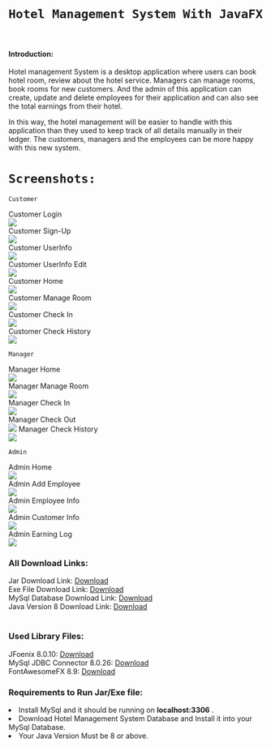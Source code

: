 # `Hotel Management System With JavaFX`
<br>
<h4> Introduction: </h4>
Hotel management System is a desktop application where users
can book hotel room, review about the hotel service. Managers
can manage rooms, book rooms for new customers. And the admin of this application can create,
update and delete employees for their application and can also
see the total earnings from their hotel.

In this way, the hotel management will be easier to handle
with this application than they used to keep track of all details
manually in their ledger. The customers, managers and the
employees can be more happy with this new system.

# `Screenshots:`

`Customer`

Customer Login <br>
![](screenshots/Customer0.PNG) <br>
Customer Sign-Up<br>
![](screenshots/Customer00.PNG) <br>
Customer UserInfo<br>
![](screenshots/Customer000.PNG) <br>
Customer UserInfo Edit<br>
![](screenshots/Customer0000.PNG) <br>
Customer Home<br>
![](screenshots/Customer1.PNG) <br>
Customer Manage Room<br>
![](screenshots/Customer2.PNG) <br>
Customer Check In<br>
![](screenshots/Customer3.PNG) <br>
Customer Check History<br>
![](screenshots/Customer4.PNG) <br>

`Manager`

Manager Home <br>
![](screenshots/Manager0.PNG) <br>
Manager Manage Room <br>
![](screenshots/Manager1.PNG) <br>
Manager Check In <br>
![](screenshots/Manager2.PNG) <br>
Manager Check Out <br>
![](screenshots/Manager3.PNG)
Manager Check History <br>
![](screenshots/Manager4.PNG) <br>

`Admin`

Admin Home <br>
![](screenshots/Admin0.PNG) <br>
Admin Add Employee <br>
![](screenshots/Admin1.PNG) <br>
Admin Employee Info <br>
![](screenshots/Admin2.PNG) <br>
Admin Customer Info <br>
![](screenshots/Admin3.PNG) <br>
Admin Earning Log <br>
![](screenshots/Admin4.PNG) <br>

<h3>All Download Links:</h3>
Jar Download Link: <a href = "https://github.com/Rakib-Hasan-455/Hotel_Management_System-JavaFx/raw/master/Hotel_Management_System_JavaFx.jar"> Download </a><br>
Exe File Download Link: <a href = "https://github.com/Rakib-Hasan-455/Hotel_Management_System-JavaFx/raw/master/Hotel_Management_System.exe"> Download </a><br>
MySql Database Download Link:  <a href = "https://downgit.github.io/#/home?url=https://github.com/Rakib-Hasan-455/Hotel_Management_System-JavaFx/blob/master/Hotel_Management_System.sql"> Download </a><br>
Java Version 8 Download Link: <a href = "https://www.oracle.com/java/technologies/javase/javase8u211-later-archive-downloads.html"> Download </a><br>
<br>

<h3>Used Library Files: </h3>
JFoenix 8.0.10: <a href = "https://github.com/Rakib-Hasan-455/Hotel_Management_System-JavaFx/raw/master/lib/jfoenix-8.0.10.jar"> Download </a><br>
MySql JDBC Connector 8.0.26:  <a href = "https://github.com/Rakib-Hasan-455/Hotel_Management_System-JavaFx/raw/master/lib/mysql-connector-java-8.0.26.jar"> Download </a><br>
FontAwesomeFX 8.9:  <a href = "https://github.com/Rakib-Hasan-455/Hotel_Management_System-JavaFx/raw/master/lib/fontawesomefx-8.9.jar"> Download </a><br>

<h3> Requirements to Run Jar/Exe file: </h3>
<li>Install MySql and it should be running on <b>localhost:3306</b>  .</li>
<li>Download Hotel Management System Database and Install it into your MySql Database.</li>
<li> Your Java Version Must be 8 or above.</li>
